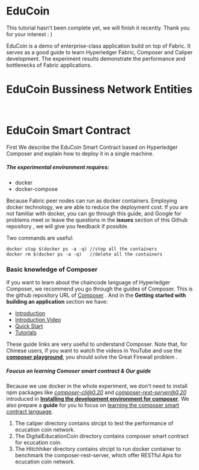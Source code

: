 # EduCoin
This tutorial hasn't been complete yet, we will finish it recently. Thank you for your interest : )



EduCoin is a demo of enterprise-class application build on top of Fabric. It serves as a good guide to learn Hyperledger Fabric, Composer and Caliper development. The experiment results demonstrate the performance and bottlenecks of Fabric applications.

# EduCoin Bussiness Network Entities

​                  



# EduCoin Smart Contract

First We describe the EduCoin Smart Contract based on Hyperledger Composer and explain how to deploy it in a single machine.

##### The experimental environment requires:

- docker
- docker-compose 

Because Fabric peer nodes can run as docker containers. Employing docker technology, we are able to reduce the deployment cost.  If you are not familiar with docker, you can go through this guide,  and Google for problems meet or leave the questions in the **issues** section of this Github repository , we will give you feedback if possible.

Two commands are useful:

```
docker stop $(docker ps -a -q) //stop all the containers
docker rm $(docker ps -a -q)   //delete all the containers
```

### Basic knowledge of Composer

If you want to learn about the chaincode language of Hyperledger Composer, we recommend you go through the guides of Composer. This is the github repository URL of [Composer](https://github.com/hyperledger/composer) . And in the **Getting started with building an application** section we have:

- [Introduction](https://hyperledger.github.io/composer/latest/introduction/introduction.html)
- [Introduction Video](https://www.youtube.com/watch?v=fdFUsrsv5iw&t=23s)
- [Quick Start](https://hyperledger.github.io/composer/latest/installing/installing-index.html)
- [Tutorials](https://hyperledger.github.io/composer/latest/tutorials/tutorials.html)

These guide links are very useful to understand Composer. Note that, for Chinese users, if you want to watch the videos in YouTube and use the **[composer playground](https://composer-playground.mybluemix.net/)**,  you should solve the Great Firewall problem .

##### Foucus on learning Comoser smart contract & Our guide

Because we use docker in the whole experiment, we don't need to install npm packages like *composer-cli@0.20* and *composer-rest-server@0.20* introduced in **[Installing the development environment for composer](https://hyperledger.github.io/composer/latest/installing/development-tools.html/)**. We also prepare a **guide** for you to focus on [learning the composer smart contract language](https://github.com/lulinglingcufe/LearnComposer).





1. The caliper directory contains strcipt to test the performance of ecucation coin network.
2. The DigitalEducationCoin directory contains composer smart contract for ecucation coin.
3. The Hitchhiker directory contains strcipt to run docker container to benchmark the composer-rest-server,  which offer RESTful Apis for  ecucation coin network.

